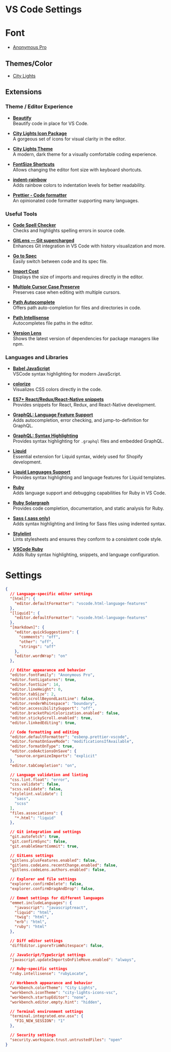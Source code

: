 # VS Code Settings

# Font

* [Anonymous Pro](https://www.marksimonson.com/fonts/view/anonymous-pro)

## Themes/Color

* [City Lights](https://marketplace.visualstudio.com/items?itemName=Yummygum.city-lights-theme)

## Extensions

### Theme / Editor Experience

- **[Beautify](https://marketplace.visualstudio.com/items?itemName=HookyQR.beautify)**  
  Beautify code in place for VS Code.
  
- **[City Lights Icon Package](https://marketplace.visualstudio.com/items?itemName=Yummygum.city-lights-icon-vsc)**  
  A gorgeous set of icons for visual clarity in the editor.
  
- **[City Lights Theme](https://marketplace.visualstudio.com/items?itemName=Yummygum.city-lights-theme)**  
  A modern, dark theme for a visually comfortable coding experience.

- **[FontSize Shortcuts](https://marketplace.visualstudio.com/items?itemName=fosshaas.fontsize-shortcuts)**  
  Allows changing the editor font size with keyboard shortcuts.

- **[indent-rainbow](https://marketplace.visualstudio.com/items?itemName=oderwat.indent-rainbow)**  
  Adds rainbow colors to indentation levels for better readability.

- **[Prettier - Code formatter](https://marketplace.visualstudio.com/items?itemName=esbenp.prettier-vscode)**  
  An opinionated code formatter supporting many languages.

### Useful Tools

- **[Code Spell Checker](https://marketplace.visualstudio.com/items?itemName=streetsidesoftware.code-spell-checker)**  
  Checks and highlights spelling errors in source code.

- **[GitLens — Git supercharged](https://marketplace.visualstudio.com/items?itemName=eamodio.gitlens)**  
  Enhances Git integration in VS Code with history visualization and more.

- **[Go to Spec](https://marketplace.visualstudio.com/items?itemName=Lourenci.go-to-spec)**  
  Easily switch between code and its spec file.

- **[Import Cost](https://marketplace.visualstudio.com/items?itemName=wix.vscode-import-cost)**  
  Displays the size of imports and requires directly in the editor.

- **[Multiple Cursor Case Preserve](https://marketplace.visualstudio.com/items?itemName=Cardinal90.multi-cursor-case-preserve)**  
  Preserves case when editing with multiple cursors.

- **[Path Autocomplete](https://marketplace.visualstudio.com/items?itemName=ionutvmi.path-autocomplete)**  
  Offers path auto-completion for files and directories in code.

- **[Path Intellisense](https://marketplace.visualstudio.com/items?itemName=christian-kohler.path-intellisense)**  
  Autocompletes file paths in the editor.

- **[Version Lens](https://marketplace.visualstudio.com/items?itemName=pflannery.vscode-versionlens)**  
  Shows the latest version of dependencies for package managers like npm.

### Languages and Libraries

- **[Babel JavaScript](https://marketplace.visualstudio.com/items?itemName=mgmcdermott.vscode-language-babel)**  
  VSCode syntax highlighting for modern JavaScript.

- **[colorize](https://marketplace.visualstudio.com/items?itemName=kamikillerto.vscode-colorize)**  
  Visualizes CSS colors directly in the code.

- **[ES7+ React/Redux/React-Native snippets](https://marketplace.visualstudio.com/items?itemName=dsznajder.es7-react-js-snippets)**  
  Provides snippets for React, Redux, and React-Native development.

- **[GraphQL: Language Feature Support](https://marketplace.visualstudio.com/items?itemName=GraphQL.vscode-graphql)**  
  Adds autocompletion, error checking, and jump-to-definition for GraphQL.

- **[GraphQL: Syntax Highlighting](https://marketplace.visualstudio.com/items?itemName=GraphQL.vscode-graphql-syntax)**  
  Provides syntax highlighting for `.graphql` files and embedded GraphQL.

- **[Liquid](https://marketplace.visualstudio.com/items?itemName=sissel.shopify-liquid)**  
  Essential extension for Liquid syntax, widely used for Shopify development.

- **[Liquid Languages Support](https://marketplace.visualstudio.com/items?itemName=neilding.language-liquid)**  
  Provides syntax highlighting and language features for Liquid templates.

- **[Ruby](https://marketplace.visualstudio.com/items?itemName=rebornix.Ruby)**  
  Adds language support and debugging capabilities for Ruby in VS Code.

- **[Ruby Solargraph](https://marketplace.visualstudio.com/items?itemName=castwide.solargraph)**  
  Provides code completion, documentation, and static analysis for Ruby.

- **[Sass (.sass only)](https://marketplace.visualstudio.com/items?itemName=Syler.sass-indented)**  
  Adds syntax highlighting and linting for Sass files using indented syntax.

- **[Stylelint](https://marketplace.visualstudio.com/items?itemName=stylelint.vscode-stylelint)**  
  Lints stylesheets and ensures they conform to a consistent code style.

- **[VSCode Ruby](https://marketplace.visualstudio.com/items?itemName=wingrunr21.vscode-ruby)**  
  Adds Ruby syntax highlighting, snippets, and language configuration.

# Settings

```json
{
  // Language-specific editor settings
  "[html]": {
    "editor.defaultFormatter": "vscode.html-language-features"
  },
  "[liquid]": {
    "editor.defaultFormatter": "vscode.html-language-features"
  },
  "[markdown]": {
    "editor.quickSuggestions": {
      "comments": "off",
      "other": "off",
      "strings": "off"
    },
    "editor.wordWrap": "on"
  },

  // Editor appearance and behavior
  "editor.fontFamily": "Anonymous Pro",
  "editor.fontLigatures": true,
  "editor.fontSize": 14,
  "editor.lineHeight": 0,
  "editor.tabSize": 2,
  "editor.scrollBeyondLastLine": false,
  "editor.renderWhitespace": "boundary",
  "editor.accessibilitySupport": "off",
  "editor.bracketPairColorization.enabled": false,
  "editor.stickyScroll.enabled": true,
  "editor.linkedEditing": true,

  // Code formatting and editing
  "editor.defaultFormatter": "esbenp.prettier-vscode",
  "editor.formatOnSaveMode": "modificationsIfAvailable",
  "editor.formatOnType": true,
  "editor.codeActionsOnSave": {
    "source.organizeImports": "explicit"
  },
  "editor.tabCompletion": "on",

  // Language validation and linting
  "css.lint.float": "error",
  "css.validate": false,
  "scss.validate": false,
  "stylelint.validate": [
    "sass",
    "scss"
  ],
  "files.associations": {
    "*.html": "liquid"
  },

  // Git integration and settings
  "git.autofetch": true,
  "git.confirmSync": false,
  "git.enableSmartCommit": true,

  // GitLens settings
  "gitlens.plusFeatures.enabled": false,
  "gitlens.codeLens.recentChange.enabled": false,
  "gitlens.codeLens.authors.enabled": false,

  // Explorer and file settings
  "explorer.confirmDelete": false,
  "explorer.confirmDragAndDrop": false,

  // Emmet settings for different languages
  "emmet.includeLanguages": {
    "javascript": "javascriptreact",
    "liquid": "html",
    "twig": "html",
    "erb": "html",
    "ruby": "html"
  },

  // Diff editor settings
  "diffEditor.ignoreTrimWhitespace": false,

  // JavaScript/TypeScript settings
  "javascript.updateImportsOnFileMove.enabled": "always",

  // Ruby-specific settings
  "ruby.intellisense": "rubyLocate",

  // Workbench appearance and behavior
  "workbench.colorTheme": "City Lights",
  "workbench.iconTheme": "city-lights-icons-vsc",
  "workbench.startupEditor": "none",
  "workbench.editor.empty.hint": "hidden",

  // Terminal environment settings
  "terminal.integrated.env.osx": {
    "FIG_NEW_SESSION": "1"
  },

  // Security settings
  "security.workspace.trust.untrustedFiles": "open"
}
```

